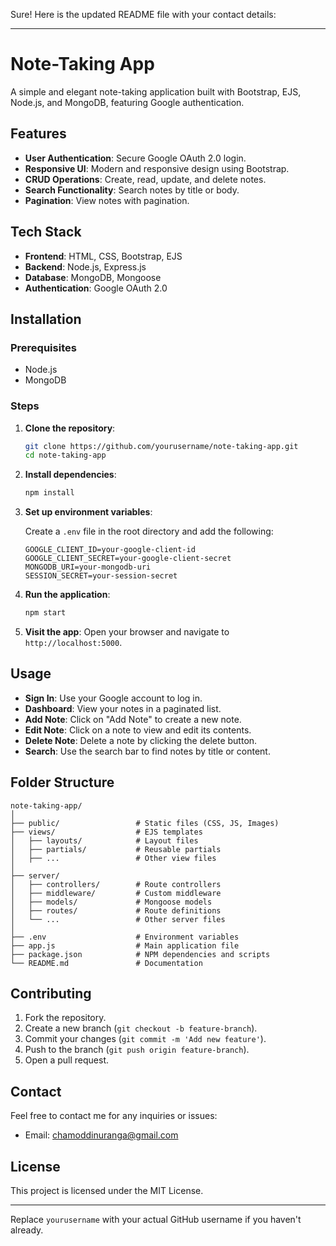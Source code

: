 Sure! Here is the updated README file with your contact details:

---

# Note-Taking App

A simple and elegant note-taking application built with Bootstrap, EJS, Node.js, and MongoDB, featuring Google authentication.

## Features

- **User Authentication**: Secure Google OAuth 2.0 login.
- **Responsive UI**: Modern and responsive design using Bootstrap.
- **CRUD Operations**: Create, read, update, and delete notes.
- **Search Functionality**: Search notes by title or body.
- **Pagination**: View notes with pagination.

## Tech Stack

- **Frontend**: HTML, CSS, Bootstrap, EJS
- **Backend**: Node.js, Express.js
- **Database**: MongoDB, Mongoose
- **Authentication**: Google OAuth 2.0

## Installation

### Prerequisites

- Node.js
- MongoDB

### Steps

1. **Clone the repository**:
    ```bash
    git clone https://github.com/yourusername/note-taking-app.git
    cd note-taking-app
    ```

2. **Install dependencies**:
    ```bash
    npm install
    ```

3. **Set up environment variables**:

    Create a `.env` file in the root directory and add the following:
    ```plaintext
    GOOGLE_CLIENT_ID=your-google-client-id
    GOOGLE_CLIENT_SECRET=your-google-client-secret
    MONGODB_URI=your-mongodb-uri
    SESSION_SECRET=your-session-secret
    ```

4. **Run the application**:
    ```bash
    npm start
    ```

5. **Visit the app**:
    Open your browser and navigate to `http://localhost:5000`.

## Usage

- **Sign In**: Use your Google account to log in.
- **Dashboard**: View your notes in a paginated list.
- **Add Note**: Click on "Add Note" to create a new note.
- **Edit Note**: Click on a note to view and edit its contents.
- **Delete Note**: Delete a note by clicking the delete button.
- **Search**: Use the search bar to find notes by title or content.

## Folder Structure

```
note-taking-app/
│
├── public/                 # Static files (CSS, JS, Images)
├── views/                  # EJS templates
│   ├── layouts/            # Layout files
│   ├── partials/           # Reusable partials
│   ├── ...                 # Other view files
│
├── server/
│   ├── controllers/        # Route controllers
│   ├── middleware/         # Custom middleware
│   ├── models/             # Mongoose models
│   ├── routes/             # Route definitions
│   └── ...                 # Other server files
│
├── .env                    # Environment variables
├── app.js                  # Main application file
├── package.json            # NPM dependencies and scripts
└── README.md               # Documentation
```

## Contributing

1. Fork the repository.
2. Create a new branch (`git checkout -b feature-branch`).
3. Commit your changes (`git commit -m 'Add new feature'`).
4. Push to the branch (`git push origin feature-branch`).
5. Open a pull request.

## Contact

Feel free to contact me for any inquiries or issues:

- Email: [chamoddinuranga@gmail.com](mailto:chamoddinuranga@gmail.com)

## License

This project is licensed under the MIT License.

---

Replace `yourusername` with your actual GitHub username if you haven't already.
